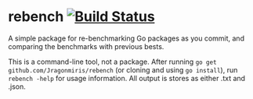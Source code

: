 rebench [![Build Status](https://travis-ci.org/gonum/graph.png?branch=master)](https://travis-ci.org/Jragonmiris/rebench)
=======

A simple package for re-benchmarking Go packages as you commit, and comparing the benchmarks with previous bests.

This is a command-line tool, not a package. After running `go get github.com/Jragonmiris/rebench` (or cloning and using `go install`), run `rebench -help` for usage information. All output is stores as either .txt and .json.
